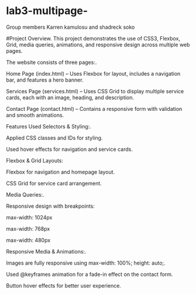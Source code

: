 # lab3-multipage-
Group members Karren kamulosu and shadreck soko

#Project Overview. This project demonstrates the use of CSS3, Flexbox, Grid, media queries, animations, and responsive design across multiple web pages.

The website consists of three pages:.

Home Page (index.html) – Uses Flexbox for layout, includes a navigation bar, and features a hero banner.

Services Page (services.html) – Uses CSS Grid to display multiple service cards, each with an image, heading, and description.

Contact Page (contact.html) – Contains a responsive form with validation and smooth animations.

Features Used Selectors & Styling:.

Applied CSS classes and IDs for styling.

Used hover effects for navigation and service cards.

Flexbox & Grid Layouts:

Flexbox for navigation and homepage layout.

CSS Grid for service card arrangement.

Media Queries:.

Responsive design with breakpoints:

max-width: 1024px

max-width: 768px

max-width: 480px

Responsive Media & Animations:.

Images are fully responsive using max-width: 100%; height: auto;.

Used @keyframes animation for a fade-in effect on the contact form.

Button hover effects for better user experience.
